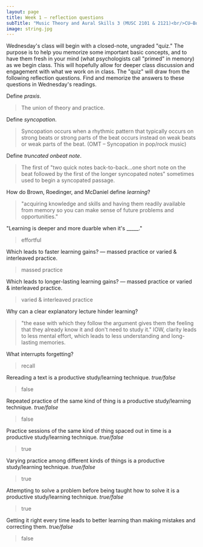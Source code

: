 ```yaml
---
layout: page
title: Week 1 – reflection questions
subTitle: "Music Theory and Aural Skills 3 (MUSC 2101 & 2121)<br/>CU–Boulder, Fall 2015<br/>Kris Shaffer, Ph.D. – coordinator"
image: string.jpg
---
```


Wednesday's class will begin with a closed-note, ungraded "quiz." The purpose is to help you memorize some important basic concepts, and to have them fresh in your mind (what psychologists call "primed" in memory) as we begin class. This will hopefully allow for deeper class discussion and engagement with what we work on in class. The "quiz" will draw from the following reflection questions. Find and memorize the answers to these questions in Wednesday's readings.

Define *praxis*.  

> The union of theory and practice.

Define *syncopation*.  

> Syncopation occurs when a rhythmic pattern that typically occurs on strong beats or strong parts of the beat occurs instead on weak beats or weak parts of the beat. (OMT – Syncopation in pop/rock music)

Define *truncated onbeat note*.  

> The first of "two quick notes back-to-back...one short note on the beat followed by the first of the longer syncopated notes" sometimes used to begin a syncopated passage.

How do Brown, Roedinger, and McDaniel define *learning*?  

> "acquiring knowledge and skills and having them readily available from memory so you can make sense of future problems and opportunities."

"Learning is deeper and more duarble when it's _____."  

> effortful

Which leads to faster learning gains? — massed practice or varied & interleaved practice.  

> massed practice

Which leads to longer-lasting learning gains? — massed practice or varied & interleaved practice.  

> varied & interleaved practice

Why can a clear explanatory lecture hinder learning?  

> "the ease with which they follow the argument gives them the feeling that they already know it and don't need to study it." IOW, clarity leads to less mental effort, which leads to less understanding and long-lasting memories.

What interrupts forgetting?  

> recall

Rereading a text is a productive study/learning technique. *true/false*  

> false

Repeated practice of the same kind of thing is a productive study/learning technique. *true/false*  

> false

Practice sessions of the same kind of thing spaced out in time is a productive study/learning technique. *true/false*  

> true

Varying practice among different kinds of things is a productive study/learning technique. *true/false*  

> true

Attempting to solve a problem before being taught how to solve it is a productive study/learning technique. *true/false*  

> true

Getting it right every time leads to better learning than making mistakes and correcting them. *true/false*  

> false